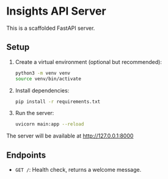 # Insights API Server

This is a scaffolded FastAPI server.

## Setup

1. Create a virtual environment (optional but recommended):
   ```bash
   python3 -m venv venv
   source venv/bin/activate
   ```
2. Install dependencies:
   ```bash
   pip install -r requirements.txt
   ```
3. Run the server:
   ```bash
   uvicorn main:app --reload
   ```

The server will be available at http://127.0.0.1:8000

## Endpoints
- `GET /`: Health check, returns a welcome message.
